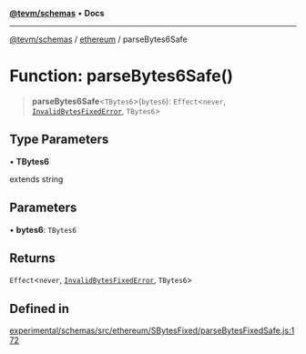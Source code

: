 [**@tevm/schemas**](../../README.md) • **Docs**

***

[@tevm/schemas](../../modules.md) / [ethereum](../README.md) / parseBytes6Safe

# Function: parseBytes6Safe()

> **parseBytes6Safe**\<`TBytes6`\>(`bytes6`): `Effect`\<`never`, [`InvalidBytesFixedError`](../classes/InvalidBytesFixedError.md), `TBytes6`\>

## Type Parameters

• **TBytes6**

extends string

## Parameters

• **bytes6**: `TBytes6`

## Returns

`Effect`\<`never`, [`InvalidBytesFixedError`](../classes/InvalidBytesFixedError.md), `TBytes6`\>

## Defined in

[experimental/schemas/src/ethereum/SBytesFixed/parseBytesFixedSafe.js:172](https://github.com/qbzzt/tevm-monorepo/blob/main/experimental/schemas/src/ethereum/SBytesFixed/parseBytesFixedSafe.js#L172)
